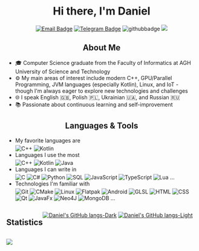 <div align="center">
<h1>Hi there, I'm Daniel</h1>

[![Email Badge](https://img.shields.io/badge/-Email-c14438?style=flat&logo=Gmail&logoColor=white)](mailto:dbcongard@gmail.com)
[![Telegram Badge](https://img.shields.io/badge/-Telegram-26A5E4?style=flat&logo=Telegram&logoColor=white)](https://t.me/congard)
![githubbadge](https://img.shields.io/github/stars/congard?style=social)
![](https://komarev.com/ghpvc/?username=congard&color=blueviolet&style=flat)
<!-- ![githubbadge](https://img.shields.io/github/followers/congard?style=social) -->
</div>

<h2 align="center">About Me</h2>

- 🎓 Computer Science graduate from the Faculty of Informatics at AGH University of Science and Technology
- ⚙️ My main areas of interest include modern C++, GPU/Parallel Programming, JVM languages (especially Kotlin), Linux, and IoT - though I'm always eager to explore new technologies and challenges
- 🌐 I speak English 🇬🇧, Polish 🇵🇱, Ukrainian 🇺🇦, and Russian 🇷🇺
- 📚 Passionate about continuous learning and self-improvement

<h2 align="center">Languages & Tools</h2>

- My favorite languages are
  <br><div style="padding-bottom: 4px;"></div>
  ![C++](https://img.shields.io/badge/-C++-00599C?&logo=c%2b%2b&logoColor=white)
  ![Kotlin](https://img.shields.io/badge/-Kotlin-7F52FF?&logo=kotlin&logoColor=white)
- Languages I use the most
  <br><div style="padding-bottom: 4px;"></div>
  ![C++](https://img.shields.io/badge/-C++-00599C?&logo=c%2b%2b&logoColor=white)
  ![Kotlin](https://img.shields.io/badge/-Kotlin-7F52FF?&logo=kotlin&logoColor=white)
  ![Java](https://img.shields.io/badge/-Java-fff?&logo=java&logoColor=00599C)
- Languages I can write in
  <br><div style="padding-bottom: 4px;"></div>
  ![C](https://img.shields.io/badge/-C-A8B9CC?&logo=C&logoColor=black)
  ![C#](https://img.shields.io/badge/-C%23-512BD4?&logo=.net&logoColor=white)
  ![Python](https://img.shields.io/badge/-Python-3776AB?&logo=python&logoColor=white)
  ![SQL](https://img.shields.io/badge/-SQL-ccc?&logo=sql&logoColor=white)
  ![JavaScript](https://img.shields.io/badge/-JavaScript-F7DF1E?&logo=JavaScript&logoColor=black)
  ![TypeScript](https://img.shields.io/badge/-TypeScript-3178C6?&logo=TypeScript&logoColor=white)
  <!-- ![R](https://img.shields.io/badge/-R-276DC3?&logo=R&logoColor=white) -->
  ![Lua](https://img.shields.io/badge/-Lua-2C2D72?&logo=Lua&logoColor=white)
  <!-- ![Scala](https://img.shields.io/badge/-Scala-DC322F?&logo=scala&logoColor=white) -->
  ...
- Technologies I'm familiar with
  <br><div style="padding-bottom: 4px;"></div>
  ![Git](https://img.shields.io/badge/-Git-F05032?&logo=Git&logoColor=white)
  ![CMake](https://img.shields.io/badge/-CMake-064F8C?&logo=CMake&logoColor=white)
  ![Linux](https://img.shields.io/badge/-Linux-FCC624?&logo=Linux&logoColor=black)
  ![Flatpak](https://img.shields.io/badge/-Flatpak-4A90D9?&logo=Flatpak&logoColor=white)
  ![Android](https://img.shields.io/badge/-Android-3DDC84?&logo=Android&logoColor=white)
  ![GLSL](https://img.shields.io/badge/-GLSL-5586A4?&logo=OpenGL&logoColor=white)
  ![HTML](https://img.shields.io/badge/-HTML-E34F26?&logo=HTML5&logoColor=white)
  ![CSS](https://img.shields.io/badge/-CSS-1572B6?&logo=CSS3&logoColor=white)
  ![Qt](https://img.shields.io/badge/-Qt-41CD52?&logo=Qt&logoColor=white)
  ![JavaFx](https://img.shields.io/badge/-JavaFx-fff?&logo=JavaFx&logoColor=white)
  ![Neo4J](https://img.shields.io/badge/Neo4j-018bff?logo=neo4j&logoColor=white)
  ![MongoDB](https://img.shields.io/badge/MongoDB-4EA94B?logo=mongodb&logoColor=white)
  ...

<div align="center" style="display: flex;">

<h2>Statistics</h2>

<!-- Stats -->
<!--
[![Daniel's GitHub stats-Dark](https://github-readme-stats.vercel.app/api?username=congard&hide_rank=true&count_private=true&hide=jupyter%20notebook,tex&show_icons=true&theme=dark#gh-dark-mode-only)](https://github.com/congard#gh-dark-mode-only)
[![Daniel's GitHub stats-Light](https://github-readme-stats.vercel.app/api?username=congard&hide_rank=true&count_private=true&hide=jupyter%20notebook,tex&show_icons=true&theme=default#gh-light-mode-only)](https://github.com/congard#gh-light-mode-only)
-->

<!-- Top Langs -->
[![Daniel's GitHub langs-Dark](https://github-readme-stats.vercel.app/api/top-langs/?username=congard&layout=compact&langs_count=8&theme=dark&hide=jupyter%20notebook,tex#gh-dark-mode-only)](https://github.com/congard#gh-dark-mode-only)
[![Daniel's GitHub langs-Light](https://github-readme-stats.vercel.app/api/top-langs/?username=congard&layout=compact&langs_count=8&hide=jupyter%20notebook,tex#gh-light-mode-only)](https://github.com/congard#gh-light-mode-only)

</div>

![](https://hit.yhype.me/github/profile?user_id=35779485)
